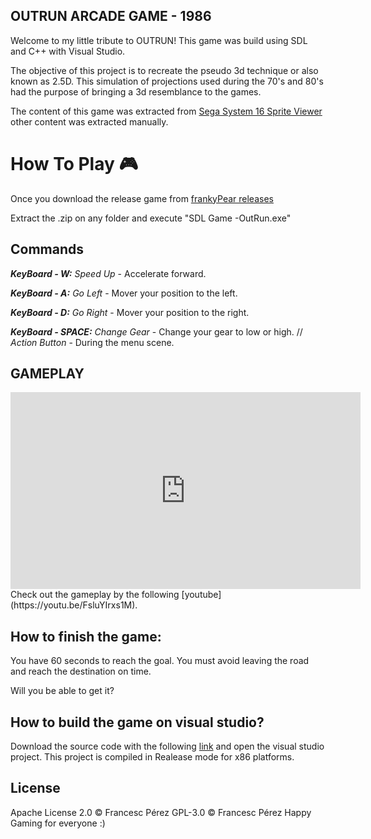 ## OUTRUN ARCADE GAME - 1986

Welcome to my little tribute to OUTRUN! This game was build using SDL and C++ with Visual Studio. 

The objective of this project is to recreate the pseudo 3d technique or also known as 2.5D.
This simulation of projections used during the 70's and 80's had the purpose of bringing a 3d resemblance to the games.

The content of this game was extracted from [Sega System 16 Sprite Viewer](http://reassembler.blogspot.com.es/2012/11/sega-system-16-sprite-viewer.html) other content was extracted manually.

# How To Play 🎮

Once you download the release game from [frankyPear releases](https://github.com/frankyPear/OutRunGame/releases)

Extract the .zip on any folder and execute "SDL Game -OutRun.exe"

## Commands

**_KeyBoard - W:_** _Speed Up_ - Accelerate forward.

**_KeyBoard - A:_** _Go Left_ - Mover your position to the left.

**_KeyBoard - D:_** _Go Right_ - Mover your position to the right.

**_KeyBoard - SPACE:_** _Change Gear_ - Change your gear to low or high. // _Action Button_ - During the menu scene.

## GAMEPLAY

<iframe width="560" height="315" src="https://youtu.be/FsluYIrxs1M" frameborder="0" gesture="media" allow="encrypted-media" allowfullscreen></iframe> Check out the gameplay by the following  [youtube](https://youtu.be/FsluYIrxs1M). 


## How to finish the game:

You have 60 seconds to reach the goal. You must avoid leaving the road and reach the destination on time. 

Will you be able to get it?

## How to build the game on visual studio?

Download the source code with the following [link](https://github.com/frankyPear/OutRunGame/releases) and open the visual studio project.
This project is compiled in Realease mode for x86 platforms.

## License

Apache License 2.0 © Francesc Pérez
GPL-3.0 © Francesc Pérez
Happy Gaming for everyone :)
